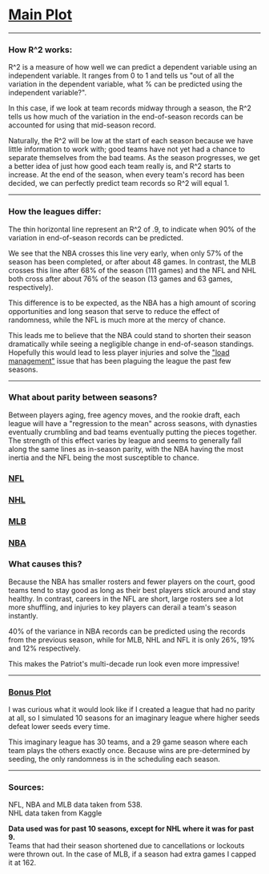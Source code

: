 # [Main Plot](https://imgur.com/EpQH2vW.jpg)

---

### **How R\^2 works:**

R^2 is a measure of how well we can predict a dependent variable using an independent variable. It ranges from 0 to 1 and tells us "out of all the variation in the dependent variable, what % can be predicted using the independent variable?".

In this case, if we look at team records midway through a season, the R^2 tells us how much of the variation in the end-of-season records can be accounted for using that mid-season record.

Naturally, the R^2 will be low at the start of each season because we have little information to work with; good teams have not yet had a chance to separate themselves from the bad teams. As the season progresses, we get a better idea of just how good each team really is, and R^2 starts to increase. At the end of the season, when every team's record has been decided, we can perfectly predict team records so R^2 will equal 1.

---

### **How the leagues differ:**

The thin horizontal line represent an R^2 of .9, to indicate when 90% of the variation in end-of-season records can be predicted. 

We see that the NBA crosses this line very early, when only 57% of the season has been completed, or after about 48 games. In contrast, the MLB crosses this line after 68% of the season (111 games) and the NFL and NHL both cross after about 76% of the season (13 games and 63 games, respectively).

This difference is to be expected, as the NBA has a high amount of scoring opportunities and long season that serve to reduce the effect of randomness, while the NFL is much more at the mercy of chance.

This leads me to believe that the NBA could stand to shorten their season dramatically while seeing a negligible change in end-of-season standings. Hopefully this would lead to less player injuries and solve the ["load management"](https://www.espn.com/nba/story/_/id/28066201/nba-load-management-know-know) issue that has been plaguing the league the past few seasons.

---

### **What about parity between seasons?**

Between players aging, free agency moves, and the rookie draft, each league will have a "regression to the mean" across seasons, with dynasties eventually crumbling and bad teams eventually putting the pieces together. The strength of this effect varies by league and seems to generally fall along the same lines as in-season parity, with the NBA having the most inertia and the NFL being the most susceptible to chance.

### [NFL](https://imgur.com/WhyiIyX.jpg)
### [NHL](https://imgur.com/n786rDs.jpg)
### [MLB](https://imgur.com/h848GH5.jpg)
### [NBA](https://imgur.com/hMYdsCu.jpg)

### **What causes this?**

Because the NBA has smaller rosters and fewer players on the court, good teams tend to stay good as long as their best players stick around and stay healthy. In contrast, careers in the NFL are short, large rosters see a lot more shuffling, and injuries to key players can derail a team's season instantly. 

40% of the variance in NBA records can be predicted using the records from the previous season, while for MLB, NHL and NFL it is only 26%, 19% and 12% respectively.

This makes the Patriot's multi-decade run look even more impressive!

---

### [Bonus Plot](https://i.imgur.com/jCnwsj8.png)

I was curious what it would look like if I created a league that had no parity at all, so I simulated 10 seasons for an imaginary league where higher seeds defeat lower seeds every time.

This imaginary league has 30 teams, and a 29 game season where each team plays the others exactly once. Because wins are pre-determined by seeding, the only randomness is in the scheduling each season.

---

### **Sources:**

NFL, NBA and MLB data taken from 538.  
NHL data taken from Kaggle

**Data used was for past 10 seasons, except for NHL where it was for past 9.**  
Teams that had their season shortened due to cancellations or lockouts were thrown out. In the case of MLB, if a season had extra games I capped it at 162.
